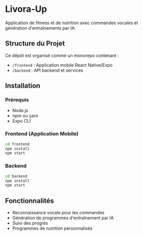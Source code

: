 # Livora-Up

Application de fitness et de nutrition avec commandes vocales et génération d'entraînements par IA.

## Structure du Projet

Ce dépôt est organisé comme un monorepo contenant :

- `/frontend` : Application mobile React Native/Expo
- `/backend` : API backend et services

## Installation

### Prérequis
- Node.js
- npm ou yarn
- Expo CLI

### Frontend (Application Mobile)
```bash
cd frontend
npm install
npm start
```

### Backend
```bash
cd backend
npm install
npm start
```

## Fonctionnalités

- Reconnaissance vocale pour les commandes
- Génération de programmes d'entraînement par IA
- Suivi des progrès
- Programmes de nutrition personnalisés
